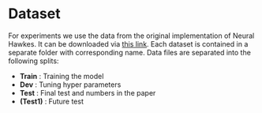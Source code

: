 # Dataset
For experiments we use the data from the original implementation of Neural Hawkes. 
It can be downloaded via [this link](https://drive.google.com/drive/folders/0BwqmV0EcoUc8UklIR1BKV25YR1U?resourcekey=0-OrlU87jyc1m-dVMmY5aC4w&usp=sharing).
Each dataset is contained in a separate folder with corresponding name. 
Data files are separated into the following splits:
* **Train** : Training the model
* **Dev** : Tuning hyper parameters
* **Test** : Final test and numbers in the paper
* **(Test1)** : Future test
